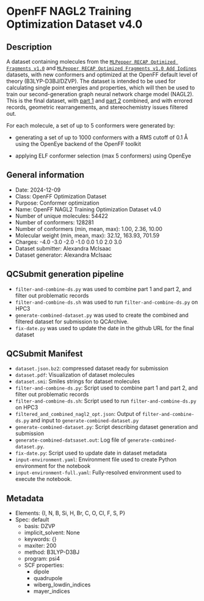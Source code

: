 # OpenFF NAGL2 Training Optimization Dataset v4.0

## Description
A dataset containing molecules from the [`MLPepper RECAP Optimized Fragments v1.0`](https://github.com/openforcefield/qca-dataset-submission/tree/master/submissions/2024-07-26-MLPepper-RECAP-Optimized-Fragments-v1.0)
and [`MLPepper RECAP Optimized Fragments v1.0 Add Iodines`](https://github.com/openforcefield/qca-dataset-submission/tree/master/submissions/2024-10-11-MLPepper-RECAP-Optimized-Fragments-Add-Iodines-v1.0) datasets,
with new conformers and optimized at the OpenFF default level of theory (B3LYP-D3BJ/DZVP).
The dataset is intended to be used for calculating single point energies and properties,
which will then be used to train our second-generation graph neural network charge model (NAGL2).
This is the final dataset, with [part 1](https://github.com/openforcefield/qca-dataset-submission/tree/master/submissions/2024-11-19-OpenFF-NAGL2-Training-Optimization-Dataset-Part-1-v4.0) and [part 2](https://github.com/openforcefield/qca-dataset-submission/tree/master/submissions/2024-11-19-OpenFF-NAGL2-Training-Optimization-Dataset-Part-2-v4.0) combined, and with errored records, geometric rearrangements, and stereochemistry issues filtered out.

For each molecule, a set of up to 5 conformers were generated by:

  * generating a set of up to 1000 conformers with a RMS cutoff of 0.1 Å
using the OpenEye backend of the OpenFF toolkit

  * applying ELF conformer selection (max 5 conformers) using OpenEye


## General information
* Date: 2024-12-09
* Class: OpenFF Optimization Dataset
* Purpose: Conformer optimization
* Name: OpenFF NAGL2 Training Optimization Dataset v4.0
* Number of unique molecules: 54422
* Number of conformers: 128281
* Number of conformers (min, mean, max): 1.00, 2.36, 10.00
* Molecular weight (min, mean, max): 32.12, 163.93, 701.59
* Charges: -4.0 -3.0 -2.0 -1.0 0.0 1.0 2.0 3.0
* Dataset submitter: Alexandra McIsaac
* Dataset generator: Alexandra McIsaac

## QCSubmit generation pipeline
* `filter-and-combine-ds.py` was used to combine part 1 and part 2, and filter out problematic records
* `filter-and-combine-ds.sh` was used to run `filter-and-combine-ds.py` on HPC3
* `generate-combined-dataset.py` was used to create the combined and filtered dataset for submission to QCArchive.
* `fix-date.py` was used to update the date in the github URL for the final dataset

## QCSubmit Manifest
* `dataset.json.bz2`: compressed dataset ready for submission
* `dataset.pdf`: Visualization of dataset molecules
* `dataset.smi`: Smiles strings for dataset molecules
* `filter-and-combine-ds.py`: Script used to combine part 1 and part 2, and filter out problematic records
* `filter-and-combine-ds.sh`: Script used to run `filter-and-combine-ds.py` on HPC3
* `filtered_and_combined_nagl2_opt.json`: Output of `filter-and-combine-ds.py` and input to `generate-combined-dataset.py`
* `generate-combined-dataset.py`: Script describing dataset generation and submission
* `generate-combined-datsaset.out`: Log file of `generate-combined-dataset.py`.
* `fix-date.py`: Script used to update date in dataset metadata
* `input-environment.yaml`: Environment file used to create Python environment for the notebook
* `input-environment-full.yaml`: Fully-resolved environment used to execute the notebook.

## Metadata
* Elements: {I, N, B, Si, H, Br, C, O, Cl, F, S, P}
* Spec: default
  * basis: DZVP
  * implicit_solvent: None
  * keywords: {}
  * maxiter: 200
  * method: B3LYP-D3BJ
  * program: psi4
  * SCF properties:
    * dipole
    * quadrupole
    * wiberg_lowdin_indices
    * mayer_indices
